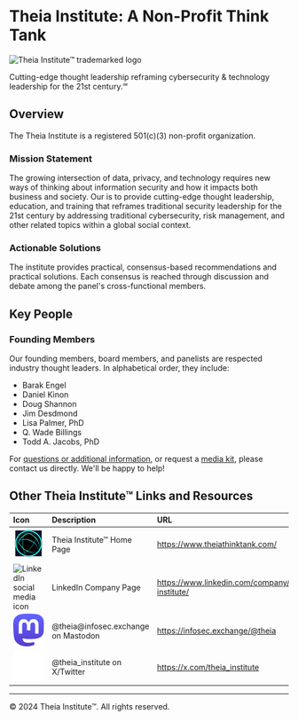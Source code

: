 # Theia Institute: A Non-Profit Think Tank

![Theia Institute™ trademarked logo](images/Theia_Institute_Trademarked_Logo.jpg)

Cutting-edge thought leadership reframing cybersecurity & technology leadership for the 21st century.℠

## Overview
The Theia Institute is a registered 501(c)(3) non-profit organization.

### Mission Statement
The growing intersection of data, privacy, and technology requires new ways of thinking about information security and
how it impacts both business and society. Our is to provide cutting-edge thought leadership, education, and training
that reframes traditional security leadership for the 21st century by addressing traditional cybersecurity, risk
management, and other related topics within a global social context.

### Actionable Solutions
The institute provides practical, consensus-based recommendations and practical solutions. Each consensus is reached
through discussion and debate among the panel's cross-functional members.

## Key People
### Founding Members
Our founding members, board members, and panelists are respected industry thought leaders. In alphabetical order, they
include:

- Barak Engel
- Daniel Kinon
- Doug Shannon
- Jim Desdmond
- Lisa Palmer, PhD
- Q. Wade Billings
- Todd A. Jacobs, PhD

For [questions or additional information](mailto:info@theia.institute?subject=Questions%20or%Additional%20Information),
or request a [media kit](mailto:pr@theia.institute?subject=Media%20Kit%20Requests), please contact us directly. We'll be
happy to help!

## Other Theia Institute™ Links and Resources

| Icon                                                                  | Description                                       | URL                                                 |
|:----------------------------------------------------------------------|:--------------------------------------------------|:----------------------------------------------------|
| ![WWW globe icon](images/www.svg)                                     | Theia Institute™ Home Page                        | <https://www.theiathinktank.com/>                   |
| ![LinkedIn social media icon](images/social_media_icons/linkedin.png) | LinkedIn Company Page                             | <https://www.linkedin.com/company/theia-institute/> |
| ![Mastodon social media icon](images/social_media_icons/mastodon.svg) | &commat;theia&commat;infosec.exchange on Mastodon | <https://infosec.exchange/@theia>                   |
| ![X Social media icon](images/social_media_icons/x.svg)               | @theia_institute on X/Twitter                     | <https://x.com/theia_institute>                     |


---

© 2024 Theia Institute™. All rights reserved.

